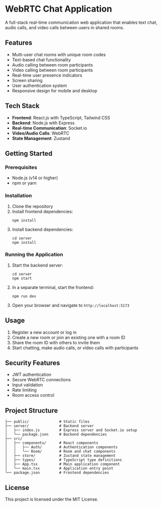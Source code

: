 # WebRTC Chat Application

A full-stack real-time communication web application that enables text chat, audio calls, and video calls between users in shared rooms.

## Features

- Multi-user chat rooms with unique room codes
- Text-based chat functionality
- Audio calling between room participants
- Video calling between room participants
- Real-time user presence indicators
- Screen sharing
- User authentication system
- Responsive design for mobile and desktop

## Tech Stack

- **Frontend**: React.js with TypeScript, Tailwind CSS
- **Backend**: Node.js with Express
- **Real-time Communication**: Socket.io
- **Video/Audio Calls**: WebRTC
- **State Management**: Zustand

## Getting Started

### Prerequisites

- Node.js (v14 or higher)
- npm or yarn

### Installation

1. Clone the repository
2. Install frontend dependencies:
   ```
   npm install
   ```
3. Install backend dependencies:
   ```
   cd server
   npm install
   ```

### Running the Application

1. Start the backend server:
   ```
   cd server
   npm start
   ```
2. In a separate terminal, start the frontend:
   ```
   npm run dev
   ```
3. Open your browser and navigate to `http://localhost:5173`

## Usage

1. Register a new account or log in
2. Create a new room or join an existing one with a room ID
3. Share the room ID with others to invite them
4. Start chatting, make audio calls, or video calls with participants

## Security Features

- JWT authentication
- Secure WebRTC connections
- Input validation
- Rate limiting
- Room access control

## Project Structure

```
├── public/              # Static files
├── server/              # Backend server
│   ├── index.js         # Express server and Socket.io setup
│   └── package.json     # Backend dependencies
├── src/
│   ├── components/      # React components
│   │   ├── Auth/        # Authentication components
│   │   └── Room/        # Room and chat components
│   ├── store/           # Zustand state management
│   ├── types/           # TypeScript type definitions
│   ├── App.tsx          # Main application component
│   └── main.tsx         # Application entry point
└── package.json         # Frontend dependencies
```

## License

This project is licensed under the MIT License.